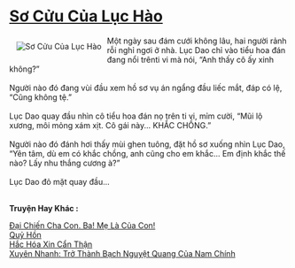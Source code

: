 <a href="https://utruyen.com/so-cuu-cua-luc-hao/25381/" title="Sơ Cửu Của Lục Hào"><h1>Sơ Cửu Của Lục Hào</h1></a><div style="display:table"><img align="right" style="float: left; padding: 10px;" src="https://utruyen.com/images/story/200x260/so-cuu-cua-luc-hao.jpg" alt="Sơ Cửu Của Lục Hào">Một ngày sau đám cưới không lâu, hai người rảnh rỗi nghỉ ngơi ở nhà. Lục Dao chỉ vào tiểu hoa đán đang nổi trênti vi mà nói, “Anh thấy cô ấy xinh không?”<br/><br/>Người nào đó đang vùi đầu xem hồ sơ vụ án ngẩng đầu liếc mắt, đáp có lệ, “Cũng không tệ.”<br/><br/>Lục Dao quay đầu nhìn cô tiểu hoa đán nọ trên ti vi, mỉm cười, “Mũi lộ xương, môi mỏng xám xịt. Cô gái này... KHẮC CHỒNG.”<br/><br/>Người nào đó đánh hơi thấy mùi ghen tuông, đặt hồ sơ xuống nhìn Lục Dao, “Yên tâm, dù em có khắc chồng, anh cũng cho em khắc... Em định khắc thế nào? Lấy nhu thắng cương à?”<br/><br/>Lục Dao đỏ mặt quay đầu...</div><p><br><b>Truyện Hay Khác :</b></p><a href="https://utruyen.com/dai-chien-cha-con-ba-me-la-cua-con/17367/" alt="Đại Chiến Cha Con. Ba! Mẹ Là Của Con!">Đại Chiến Cha Con. Ba! Mẹ Là Của Con!</a><br/><a href="https://github.com/mlquan/truyenhay/tree/master/truyenhay/21941/" alt="Quỷ Hồn">Quỷ Hồn</a><br/><a href="https://github.com/quanluxury/ngontinhhot/tree/master/truyenhay/18710/" alt="Hắc Hóa Xin Cẩn Thận">Hắc Hóa Xin Cẩn Thận</a><br/><a href="https://github.com/mlquan/truyenhay/tree/master/truyenhay/22083/" alt="Xuyên Nhanh: Trở Thành Bạch Nguyệt Quang Của Nam Chính">Xuyên Nhanh: Trở Thành Bạch Nguyệt Quang Của Nam Chính</a><br/>